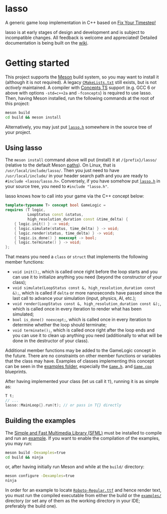# lasso

A generic game loop implementation in C++ based on
[Fix Your Timestep!](https://gafferongames.com/post/fix_your_timestep/)

lasso is at early stages of design and development and is subject to
incompatible changes. All feedback is welcome and appreciated!
Detailed documentation is being built on the
[wiki](https://github.com/ggabriel96/lasso/wiki).

# Getting started

This project supports the [Meson](https://mesonbuild.com/) build system,
so you may want to install it (although it is not required). A legacy
[`CMakeLists.txt`](CMakeLists.txt) still exists, but is not
*actively* maintained.
A compiler with
[Concepts TS](https://en.cppreference.com/w/cpp/experimental/constraints)
support (e.g. GCC 6 or above with options `-std=c++2a` and `-fconcepts`)
is required to use lasso. Then, having Meson installed,
run the following commands at the root of this project:

```sh
meson build
cd build && meson install
```

Alternatively, you may just put [`lasso.h`](include/lasso.h) somewhere in
the source tree of your project.

## Using lasso

The `meson install` command above will put (install) it at `/{prefix}/lasso/`
(relative to the default Meson
[paths](https://mesonbuild.com/Builtin-options.html)).
On Linux, that is `/usr/local/include/lasso/`.
Then you just need to have `/usr/local/include/` in your header search path
and you are ready to `#include <lasso/lasso.h>`.
Conversely, if you have somehow put [`lasso.h`](include/lasso.h) in your
source tree, you need to `#include "lasso.h"`.

lasso knows how to call into your game via the C++ concept below:

```cpp
template<typename T> concept bool GameLogic =
requires (T logic,
          LoopStatus const &status,
          high_resolution_duration const &time_delta) {
    { logic.init() } -> void;
    { logic.simulate(status, time_delta) } -> void;
    { logic.render(status, time_delta) } -> void;
    { logic.is_done() } noexcept -> bool;
    { logic.terminate() } -> void;
};
```

That means you need a `class` or `struct` that implements the
following member functions:

- `void init();`, which is called once right before the loop starts and you
  can use it to initialize anything you need (beyond the constructor of your
  class);
- `void simulate(LoopStatus const &, high_resolution_duration const &);`,
  which is called if `delta` or more nanoseconds have passed since the last
  call to advance your simulation (input, physics, AI, etc.);
- `void render(LoopStatus const &, high_resolution_duration const &);`,
  which is called once in every iteration to render what has been simulated;
- `bool is_done() noexcept;`, which is called once in every iteration to
  determine whether the loop should terminate;
- `void terminate();`, which is called once right after the loop ends and you
  can use it to clean up anything you need (additionally to what will be
  done in the destructor of your class).

Additional member functions may be added to the GameLogic concept
in the future. There are no constraints on other member functions or
variables that the class may have.
Examples of classes implementing this concept can be seen in the
[examples folder](examples/), especially the [`Game.h`](examples/Game.h).
and [`Game.cpp`](examples/Game.cpp) blueprints.

After having implemented your class (let us call it `T`),
running it is as simple as:

```cpp
T t;
// ...
lasso::MainLoop{}.run(t); // or pass in T{} directly
```

## Building the examples

The [Simple and Fast Multimedia Library (SFML)](https://github.com/SFML/SFML)
must be installed to compile and run an [example](examples/).
If you want to enable the compilation of the examples, you may run:

```sh
meson build -Dexamples=true
cd build && ninja
```

or, after having initially run Meson and while at the `build/` directory:

```sh
meson configure -Dexamples=true
ninja
```

In order for an example to locate [`Roboto-Regular.ttf`](examples/data/fonts/)
and hence render text, you must run the compiled executable from either the
build or the [`examples/`](examples/) directory (or set any of them as the
working directory in your IDE; preferably the build one).
